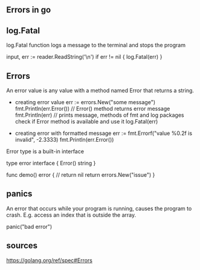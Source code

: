 ## Errors in go

## log.Fatal
log.Fatal function logs a message to the terminal and stops the program

  input, err := reader.ReadString('\n')
  if err != nil {
    log.Fatal(err)
  }


## Errors
An error value is any value with a method named Error that returns a string.

- creating error value
  err := errors.New("some message")
  fmt.Println(err.Error()) // Error() method returns error message
  fmt.Println(err) // prints message, methods of fmt and log packages check if Error method is available and use it
  log.Fatal(err)

- creating error with formatted message
  err := fmt.Errorf("value %0.2f is invalid", -2.3333)
  fmt.Println(err.Error())

Error type is a built-in interface

type error interface {
  Error() string
}


func demo() error {
  // return nil
  return errors.New("issue")
}




## panics
An error that occurs while your program is running, causes the program to crash.
E.g. access an index that is outside the array.

panic("bad error")



## sources
https://golang.org/ref/spec#Errors

